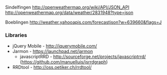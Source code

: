 
Sindelfingen
http://openweathermap.org/wiki/API/JSON_API
http://openweathermap.org/data/weather/2831948?type=json

Boeblingen
http://weather.yahooapis.com/forecastjson?w=639660&flags=J


### Libraries ###
* jQuery Mobile - http://jquerymobile.com/
* Jarmon - https://launchpad.net/jarmon 
  * javascriptRRD - http://sourceforge.net/projects/javascriptrrd/ (https://github.com/manuelluis/jsrrdgraph)
* RRDtool - http://oss.oetiker.ch/rrdtool/



